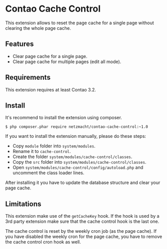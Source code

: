 
Contao Cache Control
====================

This extension allows to reset the page cache for a single page without clearing the whole page cache.


Features
--------

 * Clear page cache for a single page.
 * Clear page cache for multiple pages (edit all mode).


Requirements
------------

This extension requires at least Contao 3.2.


Install
-------

It's recommend to install the extension using composer.

```
$ php composer.phar require netzmacht/contao-cache-control:~1.0
```

If you want to install the extension manually, please do these steps:

 * Copy `module` folder into `system/modules`.
 * Rename it to `cache-control`.
 * Create the folder `system/modules/cache-control/classes`.
 * Copy the `src` folder into `system/modules/cache-control/classes`.
 * Open `system/modules/cache-control/config/autoload.php` and uncomment the class loader lines.

After installing it you have to update the database structure and clear your page cache.


Limitations
-----------

This extension make use of the `getCacheKey` hook. If the hook is used by a 3rd party extension make sure that the 
cache control hook is the last one.

The cache control is reset by the weekly cron job (as the page cache). If you have disabled the weekly cron for the page
cache, you have to remove the cache control cron hook as well.
